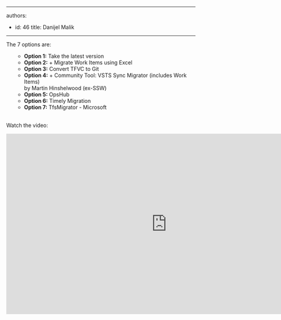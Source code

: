

---
authors:
  - id: 46
    title: Danijel Malik
---




<span class='intro'> The 7 options are&#58;<br> </span>

<ol><ul><li> 
         <b>Option 1&#58;</b> Take the latest version</li><li> 
         <b>Option 2&#58;</b> + Migrate Work Items using Excel</li><li> 
         <b>Option 3&#58;</b> Convert TFVC to Git</li><li> 
         <b>Option 4&#58;</b> + Community Tool&#58; VSTS Sync Migrator (includes Work Items)<br>by Martin Hinshelwood (ex-SSW)</li><li> 
         <b>Option 5&#58;</b> OpsHub&#160;</li><li> 
         <b>Option 6&#58;</b> Timely Migration</li><li> 
         <b>Option 7&#58;</b> TfsMigrator - Microsoft​​<br><br></li></ul></ol><p>Watch the video&#58;​<br></p><div class="ms-rtestate-read ms-rte-embedcode ms-rte-embedil ms-rtestate-notify"><iframe width="853" height="480" src="https&#58;//www.youtube.com/embed/a6A1wl9_4Jg" frameborder="0"></iframe>&#160;</div><br>


